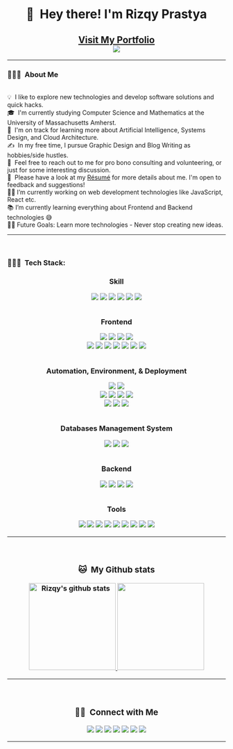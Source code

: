 <div align="center">
	<h1>👋 &nbsp;Hey there! I'm Rizqy Prastya</h1>
	<a href="http://portfolio.rbot-rizqy.online" target="_blank"><h2>Visit My Portfolio</a>
	<br />
	<img src="https://visitor-badge.glitch.me/badge?page_id=rizqyn9.rizqyn9"/>
</div>

<hr>
<!-- <div>
    <h2 align="center">👨🏻‍💻 &nbsp;About Me</h2>
</div> -->

### 👨🏻‍💻 &nbsp;About Me
\
💡 &nbsp;I like to explore new technologies and develop software solutions and quick hacks.\
🎓 &nbsp;I'm currently studying Computer Science and Mathematics at the University of Massachusetts Amherst.\
🌱 &nbsp;I'm on track for learning more about Artificial Intelligence, Systems Design, and Cloud Architecture.\
✍️ &nbsp;In my free time, I pursue Graphic Design and Blog Writing as hobbies/side hustles.\
💬 &nbsp;Feel free to reach out to me for pro bono consulting and volunteering, or just for some interesting discussion.\
📄 &nbsp;Please have a look at my [Résumé](https://www.adityavsingh.com/resume.html) for more details about me. I'm open to feedback and suggestions!\
👨‍💻 I’m currently working on web development technologies like JavaScript, React etc.\
📚 I’m currently learning everything about Frontend and Backend technologies 😅\
💪🏼 Future Goals: Learn more technologies - Never stop creating new ideas.

<hr>
<br>

### 👨🏻‍💻 &nbsp;Tech Stack:

<h3 align="center"><strong>Skill</p>
<div align="center">
    <img src="https://img.shields.io/static/v1?logo=unity&message=Unity&color=00122A&label=%20&style=plastic">
    <img src="https://img.shields.io/static/v1?logo=csharp&message=C%23&color=00122A&label=%20&style=plastic">
    <img src="https://img.shields.io/static/v1?label=%20&message=JavaScript&color=00122A&logo=javascript&style=plastic">
    <img src="https://img.shields.io/static/v1?logo=html5&message=HTML5&color=00122A&style=plastic&label=%20">
    <img src="https://img.shields.io/static/v1?logo=CSS3&message=CSS3&color=00122A&style=plastic&label=%20">
    <img src="https://img.shields.io/static/v1?logo=json&message=JSON&color=00122A&label=%20&style=plastic">
</div>

<br/>
<p align="center"><strong>Frontend</p>
<div align="center">
    <img src="https://img.shields.io/static/v1?logo=react&message=React&color=00122A&style=plastic&label=%20">
    <img src="https://img.shields.io/static/v1?logo=nextdotjs&message=Next.js&color=00122A&label=%20&style=plastic">
    <img src="https://img.shields.io/static/v1?logo=redux&message=Redux&color=00122A&style=plastic&label=%20">
    <img src="https://img.shields.io/static/v1?logo=Framer&message=Framer&color=00122A&label=%20&style=plastic">
    <br />
    <img src="https://img.shields.io/static/v1?logo=tailwindcss&message=Tailwind&color=00122A&label=%20&style=plastic">
    <img src="https://img.shields.io/static/v1?logo=sass&message=SASS&color=00122A&style=plastic&label=%20">
    <img src="https://img.shields.io/static/v1?logo=postcss&message=PostCSS&color=00122A&logoColor=white&style=plastic&label=%20">
    <img src="https://img.shields.io/static/v1?logo=threedotjs&message=Three.js&color=00122A&style=plastic&label=%20">
    <img src="https://img.shields.io/static/v1?logo=p5dotjs&message=p5.js&color=00122A&style=plastic&label=%20">
    <img src="https://img.shields.io/static/v1?logo=alpinedotjs&message=Alpine.js&color=00122A&label=%20&style=plastic">
    <img src="https://img.shields.io/static/v1?logo=webgl&message=WebGL&color=00122A&label=%20&style=plastic">
</div>

<br/>
<p align="center"><strong>Automation, Environment, & Deployment</p>
<div align="center">
    <img src="https://img.shields.io/static/v1?logo=jenkins&message=Jenkins&color=00122A&style=plastic&label=%20">
    <img src="https://img.shields.io/static/v1?logo=jest&message=Jest&color=00122A&label=%20&style=plastic">
    <br />
    <img src="https://img.shields.io/static/v1?logo=pm2&message=PM2&color=00122A&style=plastic&label=%20">
    <img src="https://img.shields.io/static/v1?logo=nginx&message=Nginx&color=00122A&label=%20&style=plastic">
    <img src="https://img.shields.io/static/v1?logo=docker&message=Docker&color=00122A&label=%20&style=plastic">
    <img src="https://img.shields.io/static/v1?logo=kubernetes&message=Kubernetes&color=00122A&logoColor=white&label=%20&style=plastic">
    <br />
    <img src="https://img.shields.io/static/v1?logo=microsoftazure&message=Azure&color=00122A&logoColor=white&label=%20&style=plastic">
    <img src="https://img.shields.io/static/v1?logo=amazonaws&message=AWS&color=00122A&label=%20&style=plastic">
    <img src="https://img.shields.io/static/v1?logo=digitalocean&message=DigitalOcean&color=00122A&label=%20&style=plastic">
</div>

<br/>
<p align="center"><strong>Databases Management System</p>
<div align="center">
    <img src="https://img.shields.io/static/v1?logo=mongodb&message=MongoDB&color=00122A&style=plastic&label=%20">
    <img src="https://img.shields.io/static/v1?logo=postgresql&message=PostgreSQL&color=00122A&logoColor=white&style=plastic&label=%20">
    <img src="https://img.shields.io/static/v1?logo=redis&message=Redis&color=00122A&label=%20&style=plastic">
</div>

<br/>
<p align="center"><strong>Backend</p>
<div align="center">
    <img src="https://img.shields.io/static/v1?logo=nodedotjs&message=Node.js&color=00122A&label=%20&style=plastic">
    <img src="https://img.shields.io/static/v1?logo=npm&message=npm&color=00122A&label=%20&style=plastic">
    <img src="https://img.shields.io/static/v1?logo=yarn&message=Yarn&color=00122A&label=%20&style=plastic">
    <img src="https://img.shields.io/static/v1?logo=express&message=Express.js&color=00122A&label=%20&style=plastic">
</div>

<br/>
<p align="center"><strong>Tools</p>
<div align="center">
    <img src="https://img.shields.io/static/v1?logo=powershell&message=PowerShell&color=00122A&logoColor=white&style=plastic&label=%20">
    <img src="https://img.shields.io/static/v1?logo=git&message=Git&color=00122A&style=plastic&label=%20">
    <img src="https://img.shields.io/static/v1?logo=vim&message=Vim&color=00122A&label=%20&style=plastic">
    <img src="https://img.shields.io/static/v1?logo=visualstudio&message=VisualStudio&color=00122A&label=%20&style=plastic">
    <img src="https://img.shields.io/static/v1?logo=visualstudiocode&message=VisualStudioCode&color=00122A&label=%20&style=plastic">
    <img src="https://img.shields.io/static/v1?logo=miro&message=Miro&color=00122A&label=%20&style=plastic">
    <img src="https://img.shields.io/static/v1?logo=markdown&message=Markdown&color=00122A&label=%20&style=plastic">
    <img src="https://img.shields.io/static/v1?logo=homebrew&message=HomeBrew&color=00122A&style=plastic&label=%20">
    <img src="https://img.shields.io/static/v1?logo=filezilla&message=FileZilla&color=00122A&label=%20&style=plastic">
</div>

<hr>
<br>
<!-- <div>
    <h2 align="center">🐱 &nbsp;My Github stats
</div> -->

### 🐱 &nbsp;My Github stats
<div align="center" style="display:flexbox;">
  <a href="https://github.com/Davekibh">
   	<img height="200" src="https://github-readme-stats.vercel.app/api?username=rizqyn9&show_icons=true&theme=tokyonight&line_height=27" alt="Rizqy's github stats"/>
  </a>
  <a href="https://github.com/Davekibh">
    <img height="200" src="https://github-readme-stats.vercel.app/api/top-langs/?username=rizqyn9&theme=tokyonight" />
  </a>
</div>

<hr>
<br>
<!-- <div>
    <h2 align="center">🤝🏻 &nbsp;Connect with Me
</div> -->

### 🤝🏻 &nbsp;Connect with Me
<p align="center">
    <a href="https://www.adityavsingh.com"><img src="https://img.shields.io/badge/-adityavsingh.com-3423A6?style=flat&logo=Google-Chrome&logoColor=white"/></a>
    <a href="https://linkedin.com/in/AVS1508"><img src="https://img.shields.io/badge/-Aditya%20Vikram%20Singh-0077B5?style=flat&logo=Linkedin&logoColor=white"/></a>
    <a href="mailto:avsingh@umass.edu"><img src="https://img.shields.io/badge/-avsingh@umass.edu-D14836?style=flat&logo=Gmail&logoColor=white"/></a>
    <a href="https://instagram.com/adityavs_"><img src="https://img.shields.io/badge/-@adityavs__-E4405F?style=flat&logo=Instagram&logoColor=white"/></a>
    <a href="https://facebook.com/AVS1508"><img src="https://img.shields.io/badge/-@AVS1508-1877F2?style=flat&logo=Facebook&logoColor=white"/></a>
    <a href="https://www.pinterest.ca/AVS1508"><img src="https://img.shields.io/badge/-@AVS1508-BD081C?style=flat&logo=Pinterest&logoColor=white"/></a>
    <a href="https://www.behance.net/AVS1508"><img src="https://img.shields.io/badge/-@AVS1508-1769FF?style=flat&logo=Behance&logoColor=white"/></a>
</p>

-----
